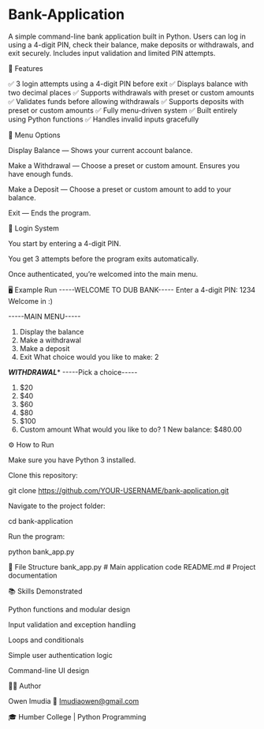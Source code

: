 # Bank-Application
A simple command-line bank application built in Python. Users can log in using a 4-digit PIN, check their balance, make deposits or withdrawals, and exit securely. Includes input validation and limited PIN attempts.

🧠 Features

✅ 3 login attempts using a 4-digit PIN before exit
✅ Displays balance with two decimal places
✅ Supports withdrawals with preset or custom amounts
✅ Validates funds before allowing withdrawals
✅ Supports deposits with preset or custom amounts
✅ Fully menu-driven system
✅ Built entirely using Python functions
✅ Handles invalid inputs gracefully

🧮 Menu Options

Display Balance — Shows your current account balance.

Make a Withdrawal — Choose a preset or custom amount. Ensures you have enough funds.

Make a Deposit — Choose a preset or custom amount to add to your balance.

Exit — Ends the program.

🔐 Login System

You start by entering a 4-digit PIN.

You get 3 attempts before the program exits automatically.

Once authenticated, you’re welcomed into the main menu.

🖥️ Example Run
-----WELCOME TO DUB BANK-----
Enter a 4-digit PIN: 1234
Welcome in :)

-----MAIN MENU-----
1. Display the balance
2. Make a withdrawal
3. Make a deposit
4. Exit
What choice would you like to make: 2

*****WITHDRAWAL******
-----Pick a choice-----
1. $20
2. $40
3. $60
4. $80
5. $100
6. Custom amount
What would you like to do? 1
New balance: $480.00

⚙️ How to Run

Make sure you have Python 3 installed.

Clone this repository:

git clone https://github.com/YOUR-USERNAME/bank-application.git


Navigate to the project folder:

cd bank-application


Run the program:

python bank_app.py

🧩 File Structure
bank_app.py      # Main application code
README.md        # Project documentation

📚 Skills Demonstrated

Python functions and modular design

Input validation and exception handling

Loops and conditionals

Simple user authentication logic

Command-line UI design

🧑‍💻 Author

Owen Imudia
📧 Imudiaowen@gmail.com

🎓 Humber College | Python Programming
